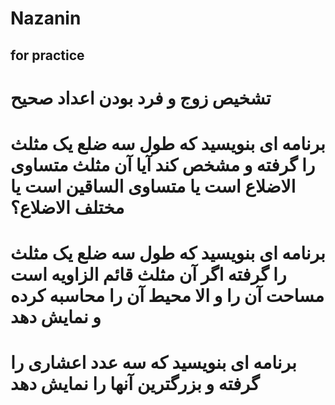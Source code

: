 # Nazanin
## for practice
#   تشخیص زوج و فرد بودن اعداد صحیح
# برنامه ای بنویسید که طول سه ضلع یک مثلث را گرفته و مشخص کند آیا آن مثلث متساوی الاضلاع است یا متساوی الساقین است یا مختلف الاضلاع؟ 
# برنامه ای بنویسید که طول سه ضلع یک مثلث را گرفته اگر آن مثلث قائم الزاویه است مساحت آن را و الا محیط آن را محاسبه کرده و نمایش دهد
# برنامه ای بنویسید که سه عدد اعشاری را گرفته و بزرگترین آنها را نمایش دهد
